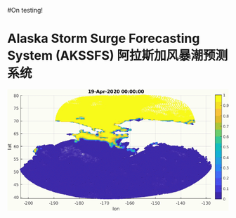 #On testing!

Alaska Storm Surge Forecasting System (AKSSFS)
阿拉斯加风暴潮预测系统
=========================

<img src="images/ice_concentration0414-0501-2020.gif" alt="hi" class="inline"/> 
